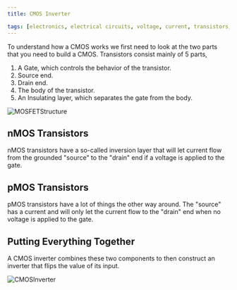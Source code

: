 ```yaml
---
title: CMOS Inverter

tags: [electronics, electrical circuits, voltage, current, transistors, mosfet, cmos, nmos, pmos]
---
```


To understand how a CMOS works we first need to look at the two parts that you need to build a CMOS. Transistors consist mainly of 5 parts,

1. A Gate, which controls the behavior of the transistor.
2. Source end.
3. Drain end.
4. The body of the transistor.
5. An Insulating layer, which separates the gate from the body.

![MOSFETStructure](/img/electronics/MOSFETStructure.png)

## nMOS Transistors

nMOS transistors have a so-called inversion layer that will let current flow from the grounded "source" to the "drain" end if a voltage is applied to the gate.

## pMOS Transistors

pMOS transistors have a lot of things the other way around. The "source" has a current and will only let the current flow to the "drain" end when no voltage is applied to the gate.

## Putting Everything Together

A CMOS inverter combines these two components to then construct an inverter that flips the value of its input.

![CMOSInverter](/img/electronics/CMOSInverter.png)

